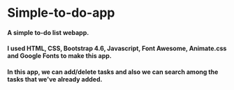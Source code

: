 # Simple-to-do-app
#### A simple to-do list webapp.
#### I used HTML, CSS, Bootstrap 4.6, Javascript, Font Awesome, Animate.css and Google Fonts to make this app.
#### In this app, we can add/delete tasks and also we can search among the tasks that we've already added.
